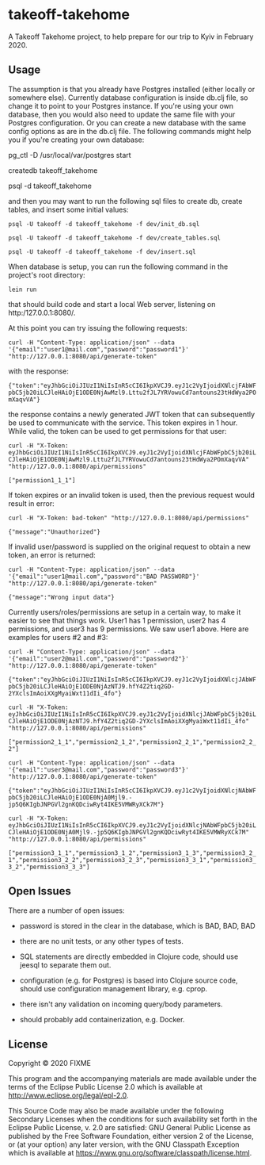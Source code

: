 # takeoff-takehome

A Takeoff Takehome project, to help prepare for our trip to Kyiv in
February 2020.

## Usage

The assumption is that you already have Postgres installed (either
locally or somewhere else). Currently database configuration is inside
db.clj file, so change it to point to your Postgres instance. If
you're using your own database, then you would also need to update the
same file with your Postgres configuration. Or you can create a new
database with the same config options as are in the db.clj file. The
following commands might help you if you're creating your own
database:

pg_ctl -D /usr/local/var/postgres start

createdb takeoff_takehome

psql -d takeoff_takehome


and then you may want to run the following sql files to create db,
create tables, and insert some initial values:

`psql -U takeoff -d takeoff_takehome -f dev/init_db.sql`

`psql -U takeoff -d takeoff_takehome -f dev/create_tables.sql`

`psql -U takeoff -d takeoff_takehome -f dev/insert.sql`


When database is setup, you can run the following command in the project's root directory:

`lein run`

that should build code and start a local Web server, listening on
http:/127.0.0.1:8080/.


At this point you can try issuing the following requests:


`curl -H "Content-Type: application/json" --data '{"email":"user1@mail.com","password":"password1"}' "http://127.0.0.1:8080/api/generate-token"`

with the response:

`{"token":"eyJhbGciOiJIUzI1NiIsInR5cCI6IkpXVCJ9.eyJ1c2VyIjoidXNlcjFAbWFpbC5jb20iLCJleHAiOjE1ODE0NjAwMzl9.Lttu2fJL7YRVowuCd7antouns23tHdWya2POmXaqvVA"}`

the response contains a newly generated JWT token that can
subsequently be used to communicate with the service. This token
expires in 1 hour. While valid, the token can be used to get
permissions for that user:

`curl -H "X-Token: eyJhbGciOiJIUzI1NiIsInR5cCI6IkpXVCJ9.eyJ1c2VyIjoidXNlcjFAbWFpbC5jb20iLCJleHAiOjE1ODE0NjAwMzl9.Lttu2fJL7YRVowuCd7antouns23tHdWya2POmXaqvVA" "http://127.0.0.1:8080/api/permissions"`

`["permission1_1_1"]`

If token expires or an invalid token is used, then the previous request would result in error:

`curl -H "X-Token: bad-token" "http://127.0.0.1:8080/api/permissions"`

`{"message":"Unauthorized"}`

If invalid user/password is supplied on the original request to obtain
a new token, an error is returned:

`curl -H "Content-Type: application/json" --data '{"email":"user1@mail.com","password":"BAD PASSWORD"}' "http://127.0.0.1:8080/api/generate-token"`

`{"message":"Wrong input data"}`


Currently users/roles/permissions are setup in a certain way, to make
it easier to see that things work. User1 has 1 permission, user2 has 4
permissions, and user3 has 9 permissions. We saw user1 above.  Here
are examples for users #2 and #3:

`curl -H "Content-Type: application/json" --data '{"email":"user2@mail.com","password":"password2"}' "http://127.0.0.1:8080/api/generate-token"`

`{"token":"eyJhbGciOiJIUzI1NiIsInR5cCI6IkpXVCJ9.eyJ1c2VyIjoidXNlcjJAbWFpbC5jb20iLCJleHAiOjE1ODE0NjAzNTJ9.hfY4Z2tiq2GD-2YXclsImAoiXXgMyaiWxt11dIi_4fo"}`

`curl -H "X-Token: eyJhbGciOiJIUzI1NiIsInR5cCI6IkpXVCJ9.eyJ1c2VyIjoidXNlcjJAbWFpbC5jb20iLCJleHAiOjE1ODE0NjAzNTJ9.hfY4Z2tiq2GD-2YXclsImAoiXXgMyaiWxt11dIi_4fo" "http://127.0.0.1:8080/api/permissions"`

`["permission2_1_1","permission2_1_2","permission2_2_1","permission2_2_2"]`


`curl -H "Content-Type: application/json" --data '{"email":"user3@mail.com","password":"password3"}' "http://127.0.0.1:8080/api/generate-token"`

`{"token":"eyJhbGciOiJIUzI1NiIsInR5cCI6IkpXVCJ9.eyJ1c2VyIjoidXNlcjNAbWFpbC5jb20iLCJleHAiOjE1ODE0NjA0Mjl9.-jp5Q6KIgbJNPGVl2gnKQDciwRyt4IKE5VMWRyXCk7M"}`


`curl -H "X-Token: eyJhbGciOiJIUzI1NiIsInR5cCI6IkpXVCJ9.eyJ1c2VyIjoidXNlcjNAbWFpbC5jb20iLCJleHAiOjE1ODE0NjA0Mjl9.-jp5Q6KIgbJNPGVl2gnKQDciwRyt4IKE5VMWRyXCk7M" "http://127.0.0.1:8080/api/permissions"`

`["permission3_1_1","permission3_1_2","permission3_1_3","permission3_2_1","permission3_2_2","permission3_2_3","permission3_3_1","permission3_3_2","permission3_3_3"]`


## Open Issues

There are a number of open issues:

- password is stored in the clear in the database, which is BAD, BAD,
BAD

- there are no unit tests, or any other types of tests.

- SQL statements are directly embedded in Clojure code, should use
jeesql to separate them out.

- configuration (e.g. for Postgres) is based into Clojure source code,
should use configuration management library, e.g. cprop.

- there isn't any validation on incoming query/body parameters.

- should probably add containerization, e.g. Docker.


## License

Copyright © 2020 FIXME

This program and the accompanying materials are made available under the
terms of the Eclipse Public License 2.0 which is available at
http://www.eclipse.org/legal/epl-2.0.

This Source Code may also be made available under the following Secondary
Licenses when the conditions for such availability set forth in the Eclipse
Public License, v. 2.0 are satisfied: GNU General Public License as published by
the Free Software Foundation, either version 2 of the License, or (at your
option) any later version, with the GNU Classpath Exception which is available
at https://www.gnu.org/software/classpath/license.html.
